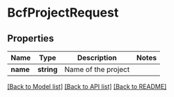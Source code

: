 # BcfProjectRequest

## Properties
Name | Type | Description | Notes
------------ | ------------- | ------------- | -------------
**name** | **string** | Name of the project | 

[[Back to Model list]](../README.md#documentation-for-models) [[Back to API list]](../README.md#documentation-for-api-endpoints) [[Back to README]](../README.md)


